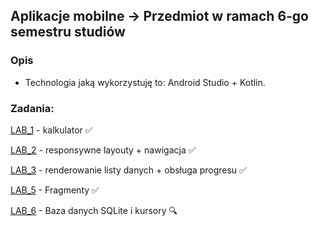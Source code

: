 ## Aplikacje mobilne -> Przedmiot w ramach 6-go semestru studiów

### Opis
* Technologia jaką wykorzystuję to: Android Studio + Kotlin.

### Zadania:

[LAB_1](https://github.com/AdamSzr/MobileApps/tree/main/Calc) - kalkulator :white_check_mark:

[LAB_2](https://github.com/AdamSzr/MobileApps/tree/main/ResponsiveLayouts) - responsywne layouty + nawigacja :white_check_mark:

[LAB_3](https://github.com/AdamSzr/MobileApps/tree/main/ListAndProgress) - renderowanie listy danych + obsługa progresu :white_check_mark:

[LAB_5](https://github.com/AdamSzr/MobileApps/tree/main/fragmenty) - Fragmenty :white_check_mark:

[LAB_6](https://github.com/AdamSzr/MobileApps/tree/main/BazaDanych) - Baza danych SQLite i kursory :mag:

